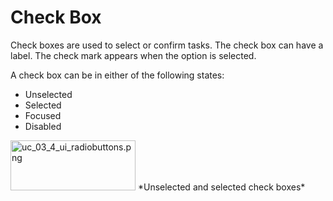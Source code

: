 # Check Box

Check boxes are used to select or confirm tasks. The check box can have a label. The check mark appears when the option is selected.



A check box can be in either of the following states:

-   Unselected
-   Selected
-   Focused
-   Disabled

<img alt="uc_03_4_ui_radiobuttons.png" height="80" src="media/uc_03_4_ui_radiobuttons.png" width="200" />  
*Unselected and selected check boxes*
